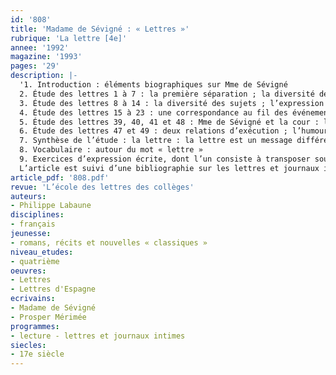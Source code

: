```yaml
---
id: '808'
title: 'Madame de Sévigné : « Lettres »'
rubrique: 'La lettre [4e]'
annee: '1992'
magazine: '1993'
pages: '29'
description: |-
  '1. Introduction : éléments biographiques sur Mme de Sévigné
  2. Étude des lettres 1 à 7 : la première séparation ; la diversité des sujets abordés ; la diversité des tons
  3. Étude des lettres 8 à 14 : la diversité des sujets ; l’expression des sentiments liés à la séparation ; l’art de la narration
  4. Étude des lettres 15 à 23 : une correspondance au fil des événements ; la méditation sur la mort ; bilan des lettres à sa fille
  5. Étude des lettres 39, 40, 41 et 48 : Mme de Sévigné et la cour : l’historiette ; l’énigme et le burlesque ; la description de la cour à Versailles
  6. Étude des lettres 47 et 49 : deux relations d’exécution ; l’humour noir ; les deux empoisonneuses ; le carnaval et le carême
  7. Synthèse de l’étude : la lettre : la lettre est un message différé et univoque ; la lettre est un message où l’on parle de soi, de l’autre et du monde ; la lettre est un petit roman ; la lettre est un texte discontinu
  8. Vocabulaire : autour du mot « lettre »
  9. Exercices d’expression écrite, dont l’un consiste à transposer sous forme de lettre un récit tiré des « Lettres d’Espagne », de Mérimée.
  L’article est suivi d’une bibliographie sur les lettres et journaux intimes.'
article_pdf: '808.pdf'
revue: 'L’école des lettres des collèges'
auteurs:
- Philippe Labaune
disciplines:
- français
jeunesse:
- romans, récits et nouvelles « classiques »
niveau_etudes:
- quatrième
oeuvres:
- Lettres
- Lettres d'Espagne
ecrivains:
- Madame de Sévigné
- Prosper Mérimée
programmes:
- lecture - lettres et journaux intimes
siecles:
- 17e siècle
---
```

